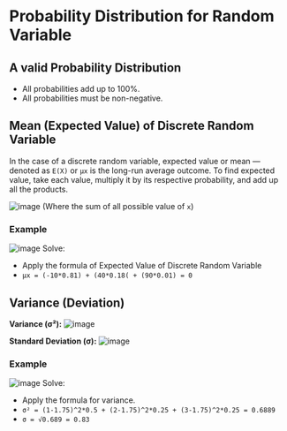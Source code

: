 # Probability Distribution for Random Variable

## A valid Probability Distribution
- All probabilities add up to 100%.
- All probabilities must be non-negative.


## Mean (Expected Value) of Discrete Random Variable
In the case of a discrete random variable, expected value or mean — denoted as `E(X)` or `μx` is the long-run average outcome. To find expected value, take each value, multiply it by its respective probability, and add up all the products.

![image](https://user-images.githubusercontent.com/14041622/44396742-7ef97d00-a570-11e8-9b82-a094411c420e.png)
(Where the sum of all possible value of `x`)

### Example
![image](https://user-images.githubusercontent.com/14041622/44396822-b2d4a280-a570-11e8-8190-611c76731ae5.png)
Solve:
- Apply the formula of Expected Value of Discrete Random Variable
- `μx = (-10*0.81) + (40*0.18( + (90*0.01) = 0`


## Variance (Deviation)

**Variance (σ²):**
![image](https://user-images.githubusercontent.com/14041622/44453093-d3f9c980-a62a-11e8-8cda-2c8213116ff4.png)

**Standard Deviation (σ):**
![image](https://user-images.githubusercontent.com/14041622/44453160-fd1a5a00-a62a-11e8-8993-f856429bb875.png)


### Example
![image](https://user-images.githubusercontent.com/14041622/44453349-6ac68600-a62b-11e8-95c5-c535f11132d6.png)
Solve:
- Apply the formula for variance.
- `σ² = (1-1.75)^2*0.5 + (2-1.75)^2*0.25 + (3-1.75)^2*0.25 = 0.6889`
- `σ = √0.689 = 0.83`